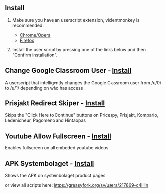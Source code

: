 
## Install

1. Make sure you have an userscript extension, violentmonkey is recommended.

   * [Chrome/Opera](https://chrome.google.com/webstore/detail/violentmonkey/jinjaccalgkegednnccohejagnlnfdag "Chrome Web Store")
   * [Firefox](https://addons.mozilla.org/en-US/firefox/addon/violentmonkey/ "Firefox Add-ons")

2. Install the user script by pressing one of the links below and then "Confirm installation".

## Change Google Classroom User - [Install](https://github.com/C4illin/Userscripts/raw/master/Change-Google-Classroom-User/ChangeClassroom.user.js)

A userscript that intelligently changes the Google Classroom user from /u/0/ to /u/1/ depending on who has access

## Prisjakt Redirect Skiper - [Install](https://github.com/C4illin/Userscripts/raw/master/Prisjakt-Redirect-Skiper/PrisjaktRedirectSkiper.user.js)

Skips the "Click Here to Continue" buttons on Pricespy, Prisjakt, Kompario, Ledenicheur, Pagomeno and Hintaopas

## Youtube Allow Fullscreen - [Install](https://github.com/C4illin/Userscripts/raw/master/Youtube-Allow-Fullscreen/YoutubeAllowFullscreen.user.js)

Enables fullscreen on all embeded youtube videos

## APK Systembolaget - [Install](https://github.com/C4illin/Userscripts/raw/master/APK-Systembolaget/apk.systembolaget.user.js)

Shows the APK on systembolaget product pages

or view all scripts here: https://greasyfork.org/sv/users/217869-c4illin
